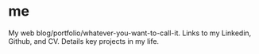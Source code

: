 # me
My web blog/portfolio/whatever-you-want-to-call-it. Links to my Linkedin, Github, and CV. Details key projects in my life.
